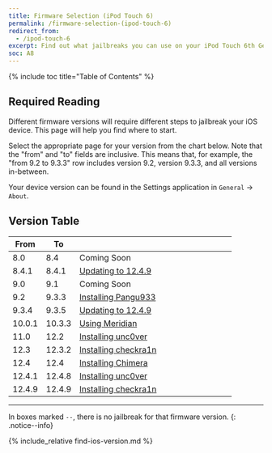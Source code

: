 ```yaml
---
title: Firmware Selection (iPod Touch 6)
permalink: /firmware-selection-(ipod-touch-6)
redirect_from:
  - /ipod-touch-6
excerpt: Find out what jailbreaks you can use on your iPod Touch 6th Generation
soc: A8
---
```


{% include toc title="Table of Contents" %}

## Required Reading

Different firmware versions will require different steps to jailbreak your iOS device. This page will help you find where to start.

Select the appropriate page for your version from the chart below. Note that the "from" and "to" fields are inclusive. This means that, for example, the "from 9.2 to 9.3.3" row includes version 9.2, version 9.3.3, and all versions in-between.

Your device version can be found in the Settings application in `General` -> `About`.

## Version Table

<table class="version_table">
  <colgroup>
    <col span="1" style="width: 15%;">
    <col span="1" style="width: 15%;">
    <col span="1" style="width: 70%;">
  </colgroup>
  <thead>
    <tr>
      <th>From</th>
      <th>To</th>
      <th></th>
    </tr>
  </thead>
  <tbody>    
    <tr>
      <td>8.0</td>
      <td>8.4</td>
      <td>Coming Soon</td>
    </tr>
    <tr>
      <td>8.4.1</td>
      <td>8.4.1</td>
      <td><a href="updating-to-12-4-9">Updating to 12.4.9</a></td>
    </tr>
    <tr>
      <td>9.0</td>
      <td>9.1</td>
      <td>Coming Soon</td>
    </tr>
    <tr>
      <td>9.2</td>
      <td>9.3.3</td>
      <td><a href="installing-pangu933">Installing Pangu933</a></td>
    </tr>
    <tr>
      <td>9.3.4</td>
      <td>9.3.5</td>
      <td><a href="updating-to-12-4-9">Updating to 12.4.9</a></td>
    </tr>
    <tr>
      <td>10.0.1</td>
      <td>10.3.3</td>
      <td><a href="using-meridian">Using Meridian</a></td>
    </tr>
    <tr>
      <td>11.0</td>
      <td>12.2</td>
      <td><a href="installing-unc0ver">Installing unc0ver</a></td>
    </tr>
    <tr>
      <td>12.3</td>
      <td>12.3.2</td>
      <td><a href="installing-checkra1n">Installing checkra1n</a></td>
    </tr>
    <tr>
      <td>12.4</td>
      <td>12.4</td>
      <td><a href="installing-chimera">Installing Chimera</a></td>
    </tr>
    <tr>
      <td>12.4.1</td>
      <td>12.4.8</td>
      <td><a href="installing-unc0ver">Installing unc0ver</a></td>
    </tr>
    <tr>
      <td>12.4.9</td>
      <td>12.4.9</td>
      <td><a href="installing-checkra1n">Installing checkra1n</a></td>
    </tr>
  </tbody>
</table>

---

In boxes marked `--`, there is no jailbreak for that firmware version.
{: .notice--info}

{% include_relative find-ios-version.md %}
